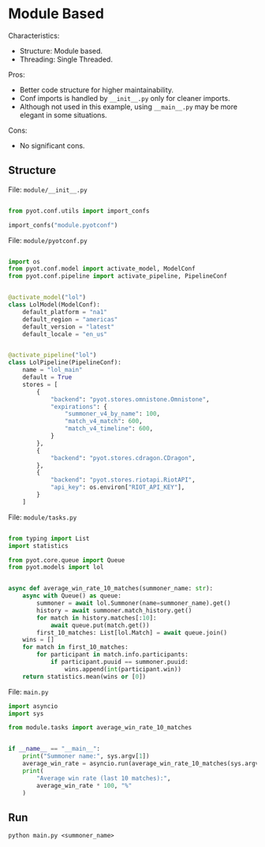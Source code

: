 # Module Based

Characteristics:
- Structure: Module based.
- Threading: Single Threaded.

Pros:
- Better code structure for higher maintainability.
- Conf imports is handled by `__init__.py` only for cleaner imports.
- Although not used in this example, using `__main__.py` may be more elegant in some situations.

Cons:
- No significant cons.

## Structure

File: `module/__init__.py`
```python

from pyot.conf.utils import import_confs

import_confs("module.pyotconf")

```

File: `module/pyotconf.py`
```python

import os
from pyot.conf.model import activate_model, ModelConf
from pyot.conf.pipeline import activate_pipeline, PipelineConf


@activate_model("lol")
class LolModel(ModelConf):
    default_platform = "na1"
    default_region = "americas"
    default_version = "latest"
    default_locale = "en_us"


@activate_pipeline("lol")
class LolPipeline(PipelineConf):
    name = "lol_main"
    default = True
    stores = [
        {
            "backend": "pyot.stores.omnistone.Omnistone",
            "expirations": {
                "summoner_v4_by_name": 100,
                "match_v4_match": 600,
                "match_v4_timeline": 600,
            }
        },
        {
            "backend": "pyot.stores.cdragon.CDragon",
        },
        {
            "backend": "pyot.stores.riotapi.RiotAPI",
            "api_key": os.environ["RIOT_API_KEY"],
        }
    ]

```

File: `module/tasks.py`
```python

from typing import List
import statistics

from pyot.core.queue import Queue
from pyot.models import lol


async def average_win_rate_10_matches(summoner_name: str):
    async with Queue() as queue:
        summoner = await lol.Summoner(name=summoner_name).get()
        history = await summoner.match_history.get()
        for match in history.matches[:10]:
            await queue.put(match.get())
        first_10_matches: List[lol.Match] = await queue.join()
    wins = []
    for match in first_10_matches:
        for participant in match.info.participants:
            if participant.puuid == summoner.puuid:
                wins.append(int(participant.win))
    return statistics.mean(wins or [0])

```

File: `main.py`
```python
import asyncio
import sys

from module.tasks import average_win_rate_10_matches


if __name__ == "__main__":
    print("Summoner name:", sys.argv[1])
    average_win_rate = asyncio.run(average_win_rate_10_matches(sys.argv[1]))
    print(
        "Average win rate (last 10 matches):",
        average_win_rate * 100, "%"
    )

```


## Run

```
python main.py <summoner_name>
```
